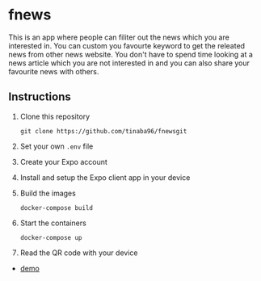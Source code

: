 # fnews

This is an app where people can filiter out the news which you are interested in. You can custom you favourte keyword to get the releated news from other news website. You don't have to spend time looking at a news article which you are not interested in and you can also share your favourite news with others.

## Instructions

1. Clone this repository
    ```
    git clone https://github.com/tinaba96/fnewsgit
    ```

1. Set your own `.env` file

1. Create your Expo account

1. Install and setup the Expo client app in your device

1. Build the images
    ```
    docker-compose build
    ```

1. Start the containers
    ```
    docker-compose up
    ```

1. Read the QR code with your device

- [demo](https://drive.google.com/file/d/1AUNYq9tbRxE2jG2sBipT8neKoWkpbP7f/view?usp=sharing)
